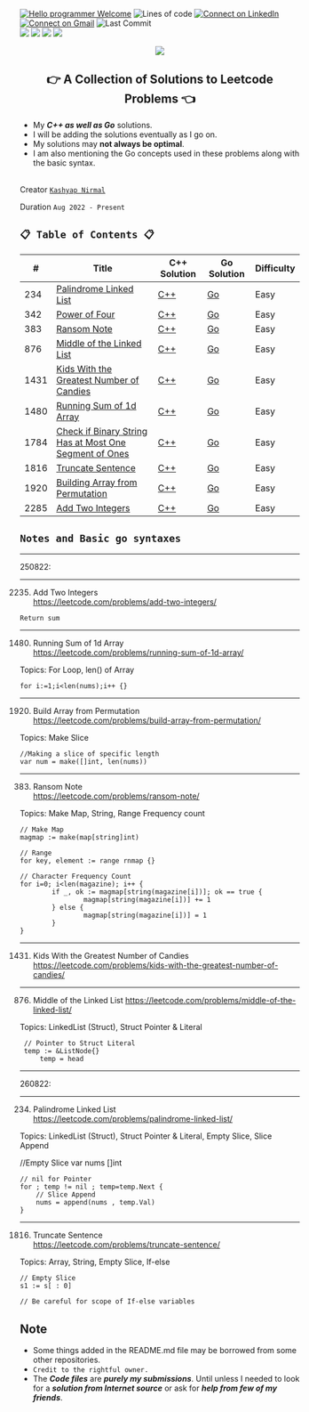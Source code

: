 [![Hello programmer Welcome](https://img.shields.io/badge/Hello,Programmer!-Welcome-orange.svg?style=flat&logo=github)](https://github.com/Kashyap-Nirmal)
![Lines of code](https://img.shields.io/tokei/lines/github/Kashyap-Nirmal/Leetcode-Solutions?style=plastic)
[![Connect on LinkedIn](https://img.shields.io/badge/--linkedin?label=LinkedIn&logo=LinkedIn&style=social)](https://www.linkedin.com/in/kashyap-nirmal/) 
[![Connect on Gmail](https://img.shields.io/badge/--Gmail?label=Gmail&logo=Gmail&style=social)](mailto:kashyapnirmal18@gmail.com)
![Last Commit](https://img.shields.io/github/last-commit/Kashyap-Nirmal/Leetcode-Solutions?style=plastic)
<br>
<img src="https://forthebadge.com/images/badges/for-you.svg" />
<img src="https://forthebadge.com/images/badges/built-with-love.svg" />
<img src="http://ForTheBadge.com/images/badges/made-with-c-plus-plus.svg" />
<img src="http://ForTheBadge.com/images/badges/made-with-go.svg" />

<p align="center">
<img src="https://capsule-render.vercel.app/api?type=rect&color=gradient&height=100&section=header&text=LeetCode%20Solutions&fontSize=70&fontAlignY=70" /> 
<h2 align="center">👉 A Collection of Solutions to Leetcode Problems 👈</h2>
</p>

- My ***C++ as well as Go*** solutions.
- I will be adding the solutions eventually as I go on.
- My solutions may **not always be optimal**.
- I am also mentioning the Go concepts used in these problems along with the basic syntax. 

<br>Creator [`Kashyap Nirmal`](https://github.com/Kashyap-Nirmal/)

Duration ` Aug 2022 - Present `

## `📋 Table of Contents 📋`

<!--||[]()| [C++]()|[Go]()|Easy|-->
| # | Title | C++ Solution | Go Solution| Difficulty |
|---| ----- | -------- | ---------- | ---------- |
|234|[Palindrome Linked List](https://leetcode.com/problems/palindrome-linked-list/)| [C++](./234.%20Palindrome%20Linked%20List.cpp)|[Go]()|Easy|
|342|[Power of Four](https://leetcode.com/problems/power-of-four/) | [C++](./342.%20Power%20of%20Four.cpp)|[Go]()|Easy|
|383|[Ransom Note](https://leetcode.com/problems/ransom-note/) | [C++](./383.%20Ransom%20Note.cpp)|[Go]()|Easy|
|876|[Middle of the Linked List](https://leetcode.com/problems/middle-of-the-linked-list/) | [C++](./876.%20Middle%20of%20the%20Linked%20List.cpp)|[Go]()|Easy|
|1431|[Kids With the Greatest Number of Candies](https://leetcode.com/problems/kids-with-the-greatest-number-of-candies/)| [C++](./1431.%20Kids%20With%20the%20Greatest%20Number%20of%20Candies.cpp)|[Go]()|Easy|
|1480|[Running Sum of 1d Array](https://leetcode.com/problems/running-sum-of-1d-array/submissions/)| [C++](./1480.%20Running%20Sum%20of%201d%20Array.cpp)|[Go]()|Easy|
|1784|[Check if Binary String Has at Most One Segment of Ones](https://leetcode.com/problems/check-if-binary-string-has-at-most-one-segment-of-ones/)| [C++](./1784.%20Check%20if%20Binary%20String%20Has%20at%20Most%20One%20Segment%20of%20Ones.cpp)|[Go]()|Easy|
|1816|[Truncate Sentence](https://leetcode.com/problems/truncate-sentence/)| [C++](./1816.%20Truncate%20Sentence.cpp)|[Go]()|Easy|
|1920|[Building Array from Permutation](https://leetcode.com/problems/build-array-from-permutation/)|[C++]()|[Go]()|Easy|
|2285|[Add Two Integers](https://leetcode.com/problems/add-two-integers/)|[C++]()|[Go]()|Easy|

## `Notes and Basic go syntaxes`

---

250822:

---

2235. Add Two Integers <br>
https://leetcode.com/problems/add-two-integers/

    Return sum

---

1480. Running Sum of 1d Array <br>
https://leetcode.com/problems/running-sum-of-1d-array/ 

Topics: For Loop, len() of Array
    
    for i:=1;i<len(nums);i++ {}

---

1920. Build Array from Permutation <br>
https://leetcode.com/problems/build-array-from-permutation/

Topics: Make Slice
    
    //Making a slice of specific length
    var num = make([]int, len(nums))

---

383. Ransom Note <br>
https://leetcode.com/problems/ransom-note/ 

Topics: Make Map, String, 
Range
Frequency count

    // Make Map
    magmap := make(map[string]int)

    // Range
    for key, element := range rnmap {}

    // Character Frequency Count    
    for i=0; i<len(magazine); i++ {
            if _, ok := magmap[string(magazine[i])]; ok == true {
                    magmap[string(magazine[i])] += 1
            } else {
                    magmap[string(magazine[i])] = 1
            }
    }

---

1431. Kids With the Greatest Number of Candies <br>
https://leetcode.com/problems/kids-with-the-greatest-number-of-candies/

---

876. Middle of the Linked List
https://leetcode.com/problems/middle-of-the-linked-list/ 

Topics: LinkedList (Struct), Struct Pointer & Literal

     // Pointer to Struct Literal
     temp := &ListNode{}
         temp = head

---

260822:

---

234. Palindrome Linked List <br>
https://leetcode.com/problems/palindrome-linked-list/ 

Topics: LinkedList (Struct), Struct Pointer & Literal, Empty Slice, Slice Append
    
//Empty Slice
    var nums []int

    // nil for Pointer
    for ; temp != nil ; temp=temp.Next {
        // Slice Append
        nums = append(nums , temp.Val)
    }
    
---

1816. Truncate Sentence <br>
https://leetcode.com/problems/truncate-sentence/ 

Topics: Array, String, Empty Slice, If-else

    // Empty Slice
    s1 := s[ : 0]

    // Be careful for scope of If-else variables

## Note
- Some things added in the README.md file may be borrowed from some other repositories. 
- `Credit to the rightful owner.`
- The ***Code files*** are ***purely my submissions***. Until unless I needed to look for a ***solution from Internet source*** or ask for ***help from few of my friends***.
